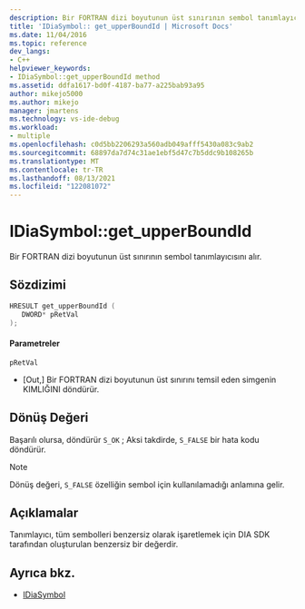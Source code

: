 ```yaml
---
description: Bir FORTRAN dizi boyutunun üst sınırının sembol tanımlayıcısını alır.
title: 'IDiaSymbol:: get_upperBoundId | Microsoft Docs'
ms.date: 11/04/2016
ms.topic: reference
dev_langs:
- C++
helpviewer_keywords:
- IDiaSymbol::get_upperBoundId method
ms.assetid: ddfa1617-bd0f-4187-ba77-a225bab93a95
author: mikejo5000
ms.author: mikejo
manager: jmartens
ms.technology: vs-ide-debug
ms.workload:
- multiple
ms.openlocfilehash: c0d5bb2206293a560adb049afff5430a083c9ab2
ms.sourcegitcommit: 68897da7d74c31ae1ebf5d47c7b5ddc9b108265b
ms.translationtype: MT
ms.contentlocale: tr-TR
ms.lasthandoff: 08/13/2021
ms.locfileid: "122081072"
---
```

# <a name="idiasymbolget_upperboundid"></a>IDiaSymbol::get_upperBoundId
Bir FORTRAN dizi boyutunun üst sınırının sembol tanımlayıcısını alır.

## <a name="syntax"></a>Sözdizimi

```C++
HRESULT get_upperBoundId ( 
   DWORD* pRetVal
);
```

#### <a name="parameters"></a>Parametreler
 `pRetVal`
- [Out,] Bir FORTRAN dizi boyutunun üst sınırını temsil eden simgenin KIMLIĞINI döndürür.

## <a name="return-value"></a>Dönüş Değeri
 Başarılı olursa, döndürür `S_OK` ; Aksi takdirde, `S_FALSE` bir hata kodu döndürür.

> [!NOTE]
> Dönüş değeri, `S_FALSE` özelliğin sembol için kullanılamadığı anlamına gelir.

## <a name="remarks"></a>Açıklamalar
 Tanımlayıcı, tüm sembolleri benzersiz olarak işaretlemek için DIA SDK tarafından oluşturulan benzersiz bir değerdir.

## <a name="see-also"></a>Ayrıca bkz.
- [IDiaSymbol](../../debugger/debug-interface-access/idiasymbol.md)
